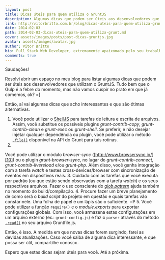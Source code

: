 ```yaml
---
layout: post
title: Dicas úteis para quem utiliza o GruntJS
description: Algumas dicas que podem ser úteis aos desenvolvedores que utilizam o GruntJS.
link: http://vitorbritto.com.br/blog/dicas-uteis-para-quem-utiliza-grunt/
date: 2014-02-03
path: 2014-02-03-dicas-uteis-para-quem-utiliza-grunt.md
cover: assets/images/posts/post-dicas-gruntjs.jpg
avatar: assets/images/avatar.jpg
author: Vitor Britto
bio: Full Stack Web Developer, extremamente apaixonado pelo seu trabalho (e Unix). Descobriu o mundo dos códigos há quase duas decádas e mantém a mesma paixão desde o primeiro dia dessa descoberta. Trabalha como freelancer full time há quase 4 anos desenvolvendo projetos voltados para a web. Também direciona boa parte do seu tempo para pesquisas, desenvolvimento de projetos open-source e escrever os artigos aqui publicados.
comments: true
---
```


Saudações!

Resolvi abrir um espaço no meu blog para listar algumas dicas que podem ser úteis aos desenvolvedores que utilizam o GruntJS. Tudo bem que o Gulp é a febre do momento, mas não vamos cuspir no prato em que já comemos, ok? =\]

Então, aí vai algumas dicas que acho interessantes e que são ótimas alternativas.

1. Você pode utilizar o [ShellJS][8] para tarefas de leitura e escrita de arquivos. Assim, você substitue os possíveis plugins _grunt-contrib-copy_, _grunt-contrib-clean_ e _grunt-exec_ ou _grunt-shell_. Se preferir, e não desejar injetar qualquer dependência ou plugin, você pode utilizar o método [`.file()`][9] disponível na API do Grunt para tais rotinas.
2.
Você pode utilizar o módulo _browser-sync_ ([http://www.browsersync.io/][10]) ou o plugin _grunt-browser-sync_, no lugar do _grunt-contrib-connect_, _grunt-contrib-livereload_ e/ou _grunt-php_. Além disso, você ganha integração com a tarefa _watch_ e testes cross-devices/browser com sincronização de eventos em dispositivos reais.
3.
Cuidado com as tarefas que você executa por padrão (ou que estão sendo observadas com a tarefa _watch_) e os seus respectivos arquivos. Fazer o uso consciente do [_glob pattern_][11] ajuda também no momento do build/compilação.
4.
Procure fazer um breve planejamento de como será o _build script_ do projeto em questão e quais tarefas vão constar nele. Uma folha de papel e um lápis são o suficiente. =P
5.
Você pode utilizar a função `require()` e o _module.exports_ para exportar configurações globais. Com isso, você armazena estas configurações em um arquivo externo (ex.: `grunt-config.js`) e faz o `parser` através do método [`.read()`][12] no seu arquivo Gruntfile.js.

Então, é isso. A medida em que novas dicas forem surgindo, farei as devidas atualizações. Caso você saiba de alguma dica interessante, e que possa ser útil, compartilhe conosco.

Espero que estas dicas sejam úteis para você. Até a próxima.

[8]: http://documentup.com/arturadib/shelljs
[9]: http://gruntjs.com/api/grunt.file
[10]: http://www.browsersync.io/
[11]: http://gruntjs.com/configuring-tasks#globbing-patterns
[12]: http://gruntjs.com/api/grunt.file#reading-and-writing
